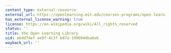 ```yaml
---
content_type: external-resource
external_url: https://openlearning.mit.edu/courses-programs/open-learning-library?f%5B0%5D=open_moocs_departments%3A34
has_external_license_warning: true
license: https://en.wikipedia.org/wiki/All_rights_reserved
status: ''
title: the Open Learning Library
uid: abdd7def-ae9f-4c3f-b97a-199094dba6eb
wayback_url: ''
---
```

